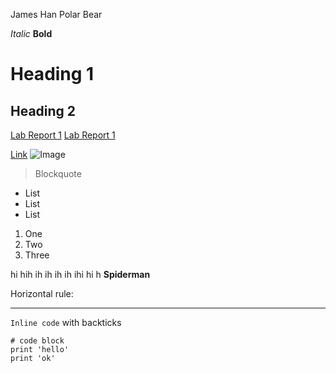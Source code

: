 James Han
Polar Bear

_Italic_
**Bold**

# Heading 1

## Heading 2

[Lab Report 1](lab-report-1-week-2.html)
[Lab Report 1](https://hamesjan.github.io/cse15l-lab-reports/lab-report-1-week-2.html)

[Link](https://youtube.com)
![Image](https://asiasociety.org/sites/default/files/styles/1200w/public/K/korean-flag.jpg)

> Blockquote

- List
- List
- List

1. One
2. Two
3. Three

hi hih ih ih ih ih ihi hi h
**Spiderman**

Horizontal rule:

---

`Inline code` with backticks

```
# code block
print 'hello'
print 'ok'
```
